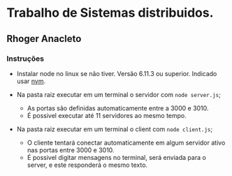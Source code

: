 # Trabalho de Sistemas distribuidos.

## Rhoger Anacleto

### Instruções

- Instalar node no linux se não tiver. Versão 6.11.3 ou superior. Indicado usar [nvm](https://github.com/creationix/nvm#install-script).

- Na pasta raiz executar em um terminal o servidor com `node server.js`;
  - As portas são definidas automaticamente entre a 3000 e 3010.
  - É possivel executar até 11 servidores ao mesmo tempo.

- Na pasta raiz executar em um terminal o client com `node client.js`;
  - O cliente tentará conectar automaticamente em algum servidor ativo nas portas entre 3000 e 3010.
  - É possivel digitar mensagens no terminal, será enviada para o server, e este responderá o mesmo texto.
